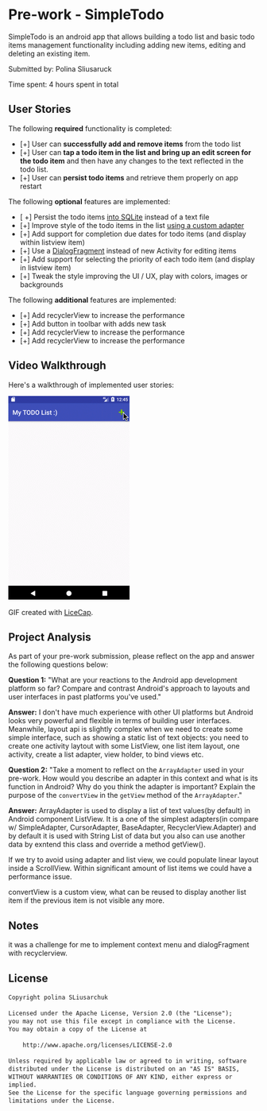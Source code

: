 # Pre-work - SimpleTodo

SimpleTodo is an android app that allows building a todo list and basic todo items management functionality including adding new items, editing and deleting an existing item.

Submitted by: Polina Sliusaruck

Time spent: 4 hours spent in total

## User Stories

The following **required** functionality is completed:

* [+] User can **successfully add and remove items** from the todo list
* [+] User can **tap a todo item in the list and bring up an edit screen for the todo item** and then have any changes to the text reflected in the todo list.
* [+] User can **persist todo items** and retrieve them properly on app restart

The following **optional** features are implemented:

* [ +] Persist the todo items [into SQLite](http://guides.codepath.com/android/Persisting-Data-to-the-Device#sqlite) instead of a text file
* [+] Improve style of the todo items in the list [using a custom adapter](http://guides.codepath.com/android/Using-an-ArrayAdapter-with-ListView)
* [+] Add support for completion due dates for todo items (and display within listview item)
* [+] Use a [DialogFragment](http://guides.codepath.com/android/Using-DialogFragment) instead of new Activity for editing items
* [+] Add support for selecting the priority of each todo item (and display in listview item)
* [+] Tweak the style improving the UI / UX, play with colors, images or backgrounds

The following **additional** features are implemented:

* [+] Add recyclerView to increase the performance
* [+] Add button in toolbar with adds new task
* [+] Add recyclerView to increase the performance
* [+] Add recyclerView to increase the performance


## Video Walkthrough

Here's a walkthrough of implemented user stories:


![alt text](https://github.com/ppisareva/SimpleTodo/blob/master/demo.gif)

GIF created with [LiceCap](http://www.cockos.com/licecap/).

## Project Analysis

As part of your pre-work submission, please reflect on the app and answer the following questions below:

**Question 1:** "What are your reactions to the Android app development platform so far? Compare and contrast Android's approach to layouts and user interfaces in past platforms you've used."

**Answer:** I don't have much experience with other UI platforms but Android looks very powerful and flexible in terms of building user interfaces. Meanwhile, layout api is slightly complex when we need to create some simple interface, such as showing a static list of text objects: you need to create one activity laytout with some ListView, one list item layout, one activity, create a list adapter, view holder, to bind views etc.

**Question 2:** "Take a moment to reflect on the `ArrayAdapter` used in your pre-work. How would you describe an adapter in this context and what is its function in Android? Why do you think the adapter is important? Explain the purpose of the `convertView` in the `getView` method of the `ArrayAdapter`."

**Answer:** ArrayAdapter is used to display a list of text values(by default) in Android component ListView. It is a one of the simplest adapters(in compare w/ SimpleAdapter, CursorAdapter, BaseAdapter, RecyclerView.Adapter) and by default it is used with String List of data but you also can use another data by  exntend this class and override a method getView().

If we try to avoid using adapter and list view, we could populate linear layout inside a ScrollView. Within significant amount of list items we could have a performance issue. 

convertView is a custom view, what can be reused to display another list item if the previous item is not visible any more.

## Notes

it was a challenge for me to implement context menu and dialogFragment with recyclerview.

## License

    Copyright polina SLiusarchuk

    Licensed under the Apache License, Version 2.0 (the "License");
    you may not use this file except in compliance with the License.
    You may obtain a copy of the License at

        http://www.apache.org/licenses/LICENSE-2.0

    Unless required by applicable law or agreed to in writing, software
    distributed under the License is distributed on an "AS IS" BASIS,
    WITHOUT WARRANTIES OR CONDITIONS OF ANY KIND, either express or implied.
    See the License for the specific language governing permissions and
    limitations under the License.
